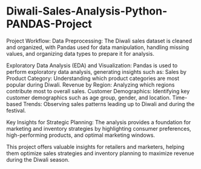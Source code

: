 # Diwali-Sales-Analysis-Python-PANDAS-Project
Project Workflow:
Data Preprocessing: The Diwali sales dataset is cleaned and organized, with Pandas used for data manipulation, handling missing values, and organizing data types to prepare it for analysis.

Exploratory Data Analysis (EDA) and Visualization: Pandas is used to perform exploratory data analysis, generating insights such as:
Sales by Product Category: Understanding which product categories are most popular during Diwali.
Revenue by Region: Analyzing which regions contribute most to overall sales.
Customer Demographics: Identifying key customer demographics such as age group, gender, and location.
Time-based Trends: Observing sales patterns leading up to Diwali and during the festival.

Key Insights for Strategic Planning: The analysis provides a foundation for marketing and inventory strategies by highlighting consumer preferences, high-performing products, and optimal marketing windows.

This project offers valuable insights for retailers and marketers, helping them optimize sales strategies and inventory planning to maximize revenue during the Diwali season.






